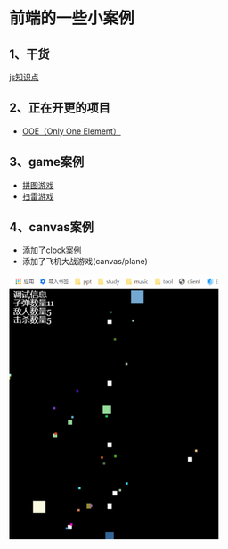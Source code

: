 

# 前端的一些小案例

## 1、干货

[js知识点](https://github.com/haima16/JavaScript/tree/master/%E7%9F%A5%E8%AF%86%E7%82%B9)

## 2、正在开更的项目

- [OOE（Only One Element）](https://github.com/haima16/JavaScript/tree/master/OOE)

## 3、game案例
- [拼图游戏](https://github.com/haima16/JavaScript/tree/master/game/puzzle/test)
- [扫雷游戏](https://github.com/haima16/JavaScript/blob/master/game/%E6%89%AB%E9%9B%B7/index.1.html)

## 4、canvas案例
- 添加了clock案例
- 添加了飞机大战游戏(canvas/plane)

![plane](assets/plane.gif)